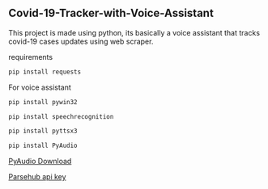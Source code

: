 ## Covid-19-Tracker-with-Voice-Assistant
This project is made using python, its basically a voice assistant that tracks covid-19 cases updates using web scraper.

requirements
```python
pip install requests
```


For voice assistant
 ```python
pip install pywin32
```
```python
pip install speechrecognition
```
```python
pip install pyttsx3
```
```python
pip install PyAudio
```
[PyAudio Download](https://www.lfd.uci.edu/~gohlke/pythonlibs/#pyaudio)

[Parsehub api key](https://www.parsehub.com/docs/ref/api/v2/#introduction)

